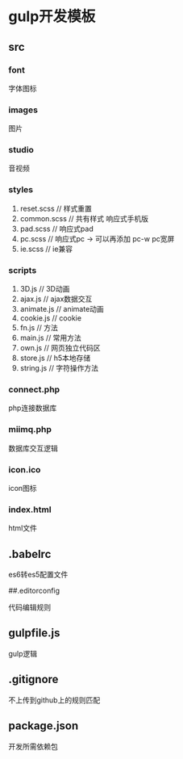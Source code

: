 # gulp开发模板

## src

### font

字体图标

### images

图片

### studio

音视频

### styles

1. reset.scss // 样式重置
2. common.scss // 共有样式 响应式手机版
3. pad.scss // 响应式pad
4. pc.scss // 响应式pc -> 可以再添加 pc-w pc宽屏
5. ie.scss // ie兼容

### scripts

1. 3D.js // 3D动画
2. ajax.js // ajax数据交互
3. animate.js // animate动画
4. cookie.js // cookie
5. fn.js // 方法
6. main.js // 常用方法
7. own.js // 网页独立代码区
8. store.js // h5本地存储
9. string.js // 字符操作方法

### connect.php

php连接数据库

### miimq.php

数据库交互逻辑

### icon.ico

icon图标

### index.html

html文件

## .babelrc

es6转es5配置文件

##.editorconfig

代码编辑规则

## gulpfile.js

gulp逻辑

## .gitignore

不上传到github上的规则匹配

## package.json

开发所需依赖包


